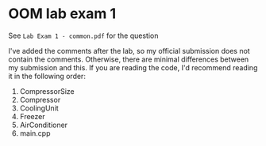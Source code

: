 # OOM lab exam 1
See `Lab Exam 1 - common.pdf` for the question

I've added the comments after the lab, so my official submission does not contain the comments. Otherwise, there are minimal differences between my submission and this.
If you are reading the code, I'd recommend reading it in the following order:
1. CompressorSize
1. Compressor
1. CoolingUnit
1. Freezer
1. AirConditioner
1. main.cpp
